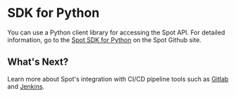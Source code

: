 # SDK for Python

You can use a Python client library for accessing the Spot API. For detailed information, go to the [Spot SDK for Python](https://github.com/spotinst/spotinst-sdk-python) on the Spot Github site.

## What's Next?

Learn more about Spot's integration with CI/CD pipeline tools such as [Gitlab](tools-and-provisioning/ci-cd/gitlab.md) and [Jenkins](tools-and-provisioning/ci-cd/jenkins.md).
